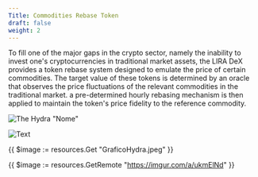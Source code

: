 ```yaml
---
Title: Commodities Rebase Token
draft: false
weight: 2
---
```



To fill one of the major gaps in the crypto sector, namely the inability to invest one's cryptocurrencies in traditional market assets, the LIRA DeX provides a token rebase system designed to emulate the price of certain commodities. The target value of these tokens is determined by an oracle that observes the price fluctuations of the relevant commodities in the traditional market. a pre-determined hourly rebasing mechanism is then applied to maintain the token's price fidelity to the reference commodity.


![The Hydra](../../static/images/GraficoHydra.jpeg) "Nome"

![Text](https://imgur.com/a/ukmElNd "Title")

{{ $image := resources.Get "GraficoHydra.jpeg" }}

{{ $image := resources.GetRemote "https://imgur.com/a/ukmElNd" }}